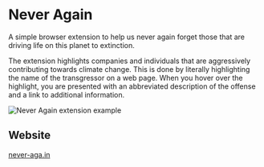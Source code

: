 # Never Again

A simple browser extension to help us never again forget those that are driving life on this planet to extinction.

The extension highlights companies and individuals that are aggressively contributing towards climate change. This is done by literally highlighting the name of the transgressor on a web page. When you hover over the highlight, you are presented with an abbreviated description of the offense and a link to additional information.

![Never Again extension example](https://never-aga.in/images/extension-in-action.png "Never Again extension example")

## Website

[never-aga.in](https://never-aga.in)
